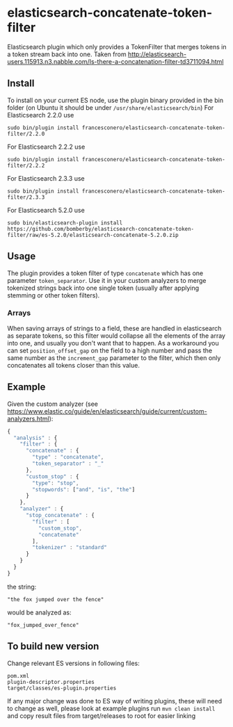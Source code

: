 # elasticsearch-concatenate-token-filter
Elasticsearch plugin which only provides a TokenFilter that merges tokens in a token stream back into one. Taken from http://elasticsearch-users.115913.n3.nabble.com/Is-there-a-concatenation-filter-td3711094.html

## Install
To install on your current ES node, use the plugin binary provided in the bin folder (on Ubuntu it should be under `/usr/share/elasticsearch/bin`)
For Elasticsearch 2.2.0 use

    sudo bin/plugin install francesconero/elasticsearch-concatenate-token-filter/2.2.0

For Elasticsearch 2.2.2 use

    sudo bin/plugin install francesconero/elasticsearch-concatenate-token-filter/2.2.2

For Elasticsearch 2.3.3 use

    sudo bin/plugin install francesconero/elasticsearch-concatenate-token-filter/2.3.3

For Elasticsearch 5.2.0 use

    sudo bin/elasticsearch-plugin install https://github.com/bomberby/elasticsearch-concatenate-token-filter/raw/es-5.2.0/elasticsearch-concatenate-5.2.0.zip

## Usage
The plugin provides a token filter of type `concatenate` which has one parameter `token_separator`. Use it in your custom analyzers to merge tokenized strings back into one single token (usually after applying stemming or other token filters).
### Arrays
When saving arrays of strings to a field, these are handled in elasticsearch as separate tokens, so this filter would collapse all the elements of the array into one, and usually you don't want that to happen. As a workaround you can set `position_offset_gap` on the field to a high number and pass the same number as the `increment_gap` parameter to the filter, which then only concatenates all tokens closer than this value.

## Example
Given the custom analyzer (see https://www.elastic.co/guide/en/elasticsearch/guide/current/custom-analyzers.html):

```javascript
{
  "analysis" : {
    "filter" : {
      "concatenate" : {
        "type" : "concatenate",
        "token_separator" : "_"
      },
      "custom_stop" : {
        "type": "stop",
        "stopwords": ["and", "is", "the"]
      }
    },
    "analyzer" : {
      "stop_concatenate" : {
        "filter" : [
          "custom_stop",
          "concatenate"
        ],
        "tokenizer" : "standard"
      }
    }
  }
}
```
the string:

    "the fox jumped over the fence"
    
would be analyzed as:

    "fox_jumped_over_fence"

## To build new version
  Change relevant ES versions in following files:
  ```
  pom.xml
  plugin-descriptor.properties
  target/classes/es-plugin.properties
  ```
  If any major change was done to ES way of writing plugins, these will need to change as well, please look at example plugins
  run `mvn clean install` and copy result files from target/releases to root for easier linking
